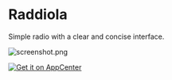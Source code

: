 # Raddiola 

Simple radio with a clear and concise interface.

![screenshot.png](/data/screenshot.png)

[![Get it on AppCenter](https://appcenter.elementary.io/badge.svg)](https://appcenter.elementary.io/com.github.alexkdeveloper.raddiola)

